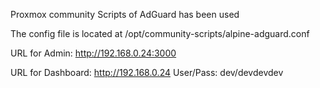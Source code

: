 Proxmox community Scripts of AdGuard has been used

The config file is located at /opt/community-scripts/alpine-adguard.conf

URL for Admin: http://192.168.0.24:3000

URL for Dashboard: http://192.168.0.24
User/Pass: dev/devdevdev
